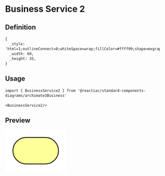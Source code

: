 # Business Service 2

## Definition

```
{
  _style: 'html=1;outlineConnect=0;whiteSpace=wrap;fillColor=#ffff99;shape=mxgraph.archimate3.service;',
  _width: 60,
  _height: 35,
}
```

## Usage

```
import { BusinessService2 } from '@reactiac/standard-components-diagrams/archimate3Business'

<BusinessService2/>
```

## Preview

<img src="./business-service-2.png" width="200"/>
